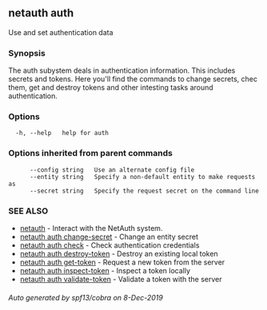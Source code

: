 ## netauth auth

Use and set authentication data

### Synopsis


The auth subystem deals in authentication information.  This includes
secrets and tokens.  Here you'll find the commands to change secrets,
chec them, get and destroy tokens and other intesting tasks around
authentication.

### Options

```
  -h, --help   help for auth
```

### Options inherited from parent commands

```
      --config string   Use an alternate config file
      --entity string   Specify a non-default entity to make requests as
      --secret string   Specify the request secret on the command line
```

### SEE ALSO

* [netauth](netauth.md)	 - Interact with the NetAuth system.
* [netauth auth change-secret](netauth_auth_change-secret.md)	 - Change an entity secret
* [netauth auth check](netauth_auth_check.md)	 - Check authentication credentials
* [netauth auth destroy-token](netauth_auth_destroy-token.md)	 - Destroy an existing local token
* [netauth auth get-token](netauth_auth_get-token.md)	 - Request a new token from the server
* [netauth auth inspect-token](netauth_auth_inspect-token.md)	 - Inspect a token locally
* [netauth auth validate-token](netauth_auth_validate-token.md)	 - Validate a token with the server

###### Auto generated by spf13/cobra on 8-Dec-2019
